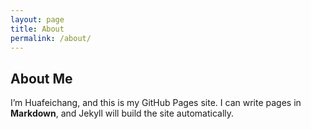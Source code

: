 ```yaml
---
layout: page
title: About
permalink: /about/
---
```


## About Me
I’m Huafeichang, and this is my GitHub Pages site.
I can write pages in **Markdown**, and Jekyll will build the site automatically.
